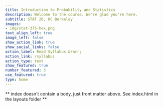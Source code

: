 ```yaml
---
title: Introduction to Probability and Statistics
description: Welcome to the course. We're glad you're here.
subtitle: STAT 20, UC Berkeley
images:
- img/stat-375-hex.png
text_align_left: true
image_left: false
show_action_link: true
show_social_links: false
action_label: Read Syllabus &rarr;
action_link: /syllabus
action_type: text
show_featured: true
number_featured: 3
use_featured: true
type: home
---
```


** index doesn't contain a body, just front matter above.
See index.html in the layouts folder **
